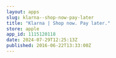 ```yaml
---
layout: apps
slug: klarna--shop-now-pay-later
title: "Klarna | Shop now. Pay later."
store: apple
app_id: 1115120118
date: 2024-07-29T12:25:13Z
published: 2016-06-22T13:33:00Z
---
```

